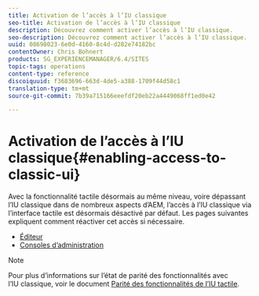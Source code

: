 ```yaml
---
title: Activation de l’accès à l’IU classique
seo-title: Activation de l’accès à l’IU classique
description: Découvrez comment activer l’accès à l’IU classique.
seo-description: Découvrez comment activer l’accès à l’IU classique.
uuid: 08698023-6e0d-4160-8c4d-d282e74182bc
contentOwner: Chris Bohnert
products: SG_EXPERIENCEMANAGER/6.4/SITES
topic-tags: operations
content-type: reference
discoiquuid: f3683696-663d-4de5-a388-1709f44d58c1
translation-type: tm+mt
source-git-commit: 7b39a715166eeefdf20eb22a4449068ff1ed0e42

---
```



# Activation de l’accès à l’IU classique{#enabling-access-to-classic-ui}

Avec la fonctionnalité tactile désormais au même niveau, voire dépassant l’IU classique dans de nombreux aspects d’AEM, l’accès à l’IU classique via l’interface tactile est désormais désactivé par défaut. Les pages suivantes expliquent comment réactiver cet accès si nécessaire.

* [Éditeur](/help/sites-administering/enable-classic-ui-editor.md)
* [Consoles d’administration](/help/sites-administering/enable-classic-ui-admin.md)

>[!NOTE]
>
>Pour plus d’informations sur l’état de parité des fonctionnalités avec l’IU classique, voir le document [Parité des fonctionnalités de l’IU tactile](/help/release-notes/touch-ui-features-status.md).


